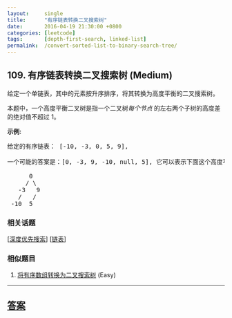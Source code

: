 ```yaml
---
layout:     single
title:      "有序链表转换二叉搜索树"
date:       2016-04-19 21:30:00 +0800
categories: [leetcode]
tags:       [depth-first-search, linked-list]
permalink:  /convert-sorted-list-to-binary-search-tree/
---
```


## 109. 有序链表转换二叉搜索树 (Medium)

<p>给定一个单链表，其中的元素按升序排序，将其转换为高度平衡的二叉搜索树。</p>

<p>本题中，一个高度平衡二叉树是指一个二叉树<em>每个节点&nbsp;</em>的左右两个子树的高度差的绝对值不超过 1。</p>

<p><strong>示例:</strong></p>

<pre>给定的有序链表： [-10, -3, 0, 5, 9],

一个可能的答案是：[0, -3, 9, -10, null, 5], 它可以表示下面这个高度平衡二叉搜索树：

      0
     / \
   -3   9
   /   /
 -10  5
</pre>

### 相关话题
  [[深度优先搜索](https://github.com/openset/leetcode/tree/master/tag/depth-first-search/README.md)]
  [[链表](https://github.com/openset/leetcode/tree/master/tag/linked-list/README.md)]

### 相似题目
  1. [将有序数组转换为二叉搜索树](/convert-sorted-array-to-binary-search-tree) (Easy)

---

## [答案](https://github.com/openset/leetcode/tree/master/problems/convert-sorted-list-to-binary-search-tree)
